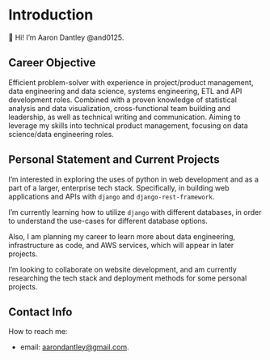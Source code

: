 # Introduction

👋 Hi! I’m Aaron Dantley @and0125.

## Career Objective

Efficient problem-solver with experience in project/product management, data engineering and data science, systems engineering, ETL and API development roles. Combined with a proven knowledge of statistical analysis and data visualization, cross-functional team building and leadership, as well as technical writing and communication. Aiming to leverage my skills into technical product management, focusing on data science/data engineering roles.

## Personal Statement and Current Projects

I’m interested in exploring the uses of python in web development and as a part of a larger, enterprise tech stack. Specifically, in building web applications and APIs with `django` and `django-rest-framework`. 

I’m currently learning how to utilize `django` with different databases, in order to understand the use-cases for different database options. 

Also, I am planning my career to learn more about data engineering, infrastructure as code, and AWS services, which will appear in later projects.

I’m looking to collaborate on website development, and am currently researching the tech stack and deployment methods for some personal projects.

## Contact Info

How to reach me:

- email: aarondantley@gmail.com.

<!---
and0125/and0125 is a ✨ special ✨ repository because its `README.md` (this file) appears on your GitHub profile.
You can click the Preview link to take a look at your changes.
--->

